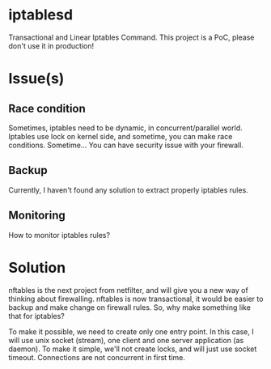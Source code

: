 # iptablesd

Transactional  and Linear  Iptables Command.  This project  is a  PoC,
please don't use it in production!

# Issue(s)

## Race condition

Sometimes, iptables need to  be dynamic, in concurrent/parallel world.
Iptables use  lock on  kernel side,  and sometime,  you can  make race
conditions.   Sometime...  You  can  have  security  issue  with  your
firewall.

## Backup

Currently, I haven't  found any solution to  extract properly iptables
rules.

## Monitoring

How to monitor iptables rules? 

# Solution

nftables is the  next project from netfilter, and will  give you a new
way of thinking  about firewalling. nftables is  now transactional, it
would be easier  to backup and make change on  firewall rules. So, why
make something like that for iptables?

To make it possible,  we need to create only one  entry point. In this
case,  I will  use unix  socket (stream),  one client  and one  server
application (as  daemon). To make  it simple, we'll not  create locks,
and will  just use socket  timeout. Connections are not  concurrent in
first time.
